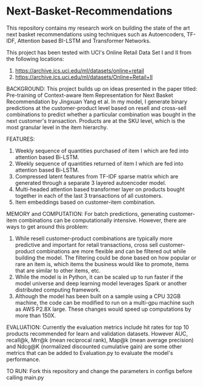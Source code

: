 # Next-Basket-Recommendations
This repository contains my research work on building the state of the art next basket recommendations using techniques such as Autoencoders, TF-IDF, Attention based BI-LSTM and Transformer Networks.

This project has been tested with UCI's Online Retail Data Set I and II from the following locations:
1. https://archive.ics.uci.edu/ml/datasets/online+retail
2. https://archive.ics.uci.edu/ml/datasets/Online+Retail+II

BACKGROUND:
This project builds up on ideas presented in the paper titled: Pre-training of Context-aware Item Representation for Next Basket Recommendation by Jingxuan Yang et al.
In my model, I generate binary predictions at the customer-product level based on resell and cross-sell combinations to predict whether a particular combination was bought in the next customer's transaction. Products are at the SKU level, which is the most granular level in the item hierarchy.

FEATURES:
1. Weekly sequence of quantities purchased of item I which are fed into attention based Bi-LSTM.
2. Weekly sequence of quantities returned of item I which are fed into attention based Bi-LSTM.
3. Compressed latent features from TF-IDF sparse matrix which are generated through a separate 3 layered autoencoder model.
4. Multi-headed attention based transformer layer on products bought together in each of the last 3 transactions of all customers.
5. Item embeddings based on customer-item combination.

MEMORY and COMPUTATION:
For batch predictions, generating customer-item combinations can be computationally intensive. However, there are ways to get around this problem:
1. While resell customer-product combinations are typically more predictive and important for retail transactions, cross sell customer-product combinations are more flexible and can be filtered out while building the model. The filtering could be done based on how popular or rare an item is, which items the business would like to promote, items that are similar to other items, etc.
2. While the model is in Python, it can be scaled up to run faster if the model universe and deep learning model leverages Spark or another distributed computing framework.
3. Although the model has been built on a sample using a CPU 32GB machine, the code can be modified to run on a multi-gpu machine such as AWS P2.8X large. 
These changes would speed up computations by more than 150X.

EVALUATION:
Currently the evaluation metrics include hit rates for top 10 products recommended for learn and validation datasets.
However AUC, recall@k, Mrr@k (mean reciprocal rank), Map@k (mean average precision) and Ndcg@K (normalized discounted cumulative gain) are some other metrics that can be added to Evaluation.py to evaluate the model's performance.

TO RUN:
Fork this repository and change the parameters in configs before calling main.py
